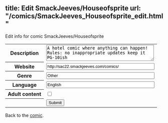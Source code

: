 title: Edit SmackJeeves/Houseofsprite
url: "/comics/SmackJeeves_Houseofsprite_edit.html"
---
Edit info for comic SmackJeeves/Houseofsprite

<form name="comic" action="http://gaepostmail.appspot.com/comic/" method="post">
<table class="comicinfo">
<tr>
<th>Description</th><td><textarea name="description" cols="40" rows="3">A hotel comic where anything can happen! Rules: no inappropriate updates keep it PG-10ish</textarea></td>
</tr>
<tr>
<th>Website</th><td><input type="text" name="url" value="http://sac22.smackjeeves.com/comics/" size="40"/></td>
</tr>
<tr>
<th>Genre</th><td><input type="text" name="genre" value="Other" size="40"/></td>
</tr>
<tr>
<th>Language</th><td><input type="text" name="language" value="English" size="40"/></td>
</tr>
<tr>
<th>Adult content</th><td><input type="checkbox" name="adult" value="adult" /></td>
</tr>
<tr>
<th></th><td>
<input type="hidden" name="comic" value="SmackJeeves_Houseofsprite" />
<input type="submit" name="submit" value="Submit" />
</td>
</tr>
</table>
</form>

Back to the [comic](SmackJeeves_Houseofsprite.html).
